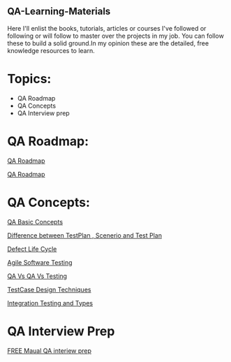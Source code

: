 <h2>QA-Learning-Materials</h2>
<p>Here I'll enlist the books, tutorials, articles or courses I've followed or following or will follow to master over the projects in my job. You can follow these to build a solid ground.In my opinion these are the detailed, free knowledge resources to learn.</p>

<h1>Topics: </h1>
<ul>
  <li>QA Roadmap </li>
  <li>QA Concepts</li>
  <li>QA Interview prep</li>
</ul>


<h1>QA Roadmap: </h1>

<a href ="https://roadmap.sh/qa"> QA Roadmap </a> 

<a href ="https://www.linkedin.com/posts/japneet-sachdeva_full-stack-qa-activity-7025107886741594112-MCjY/?utm_source=share&utm_medium=member_desktop">QA Roadmap</a>

<h1>QA Concepts: </h1>
<a href="[QA-Learning-Materials](https://www.softwaretestinghelp.com/types-of-software-testing/#:~:text=Here%20is%20the%20high%2Dlevel%20classification%20of%20Software%20testing%20types.)https://www.softwaretestinghelp.com/types-of-software-testing/#:~:text=Here%20is%20the%20high%2Dlevel%20classification%20of%20Software%20testing%20types">QA Basic Concepts </a> 

<a href = "https://www.softwaretestinghelp.com/difference-between-test-plan-test-strategy-test-case-test-script-test-scenario-and-test-condition/#:~:text=Recommended%20Reading-,Difference%20Between%20Test%20Plan%20And%20Test%20Strategy,-Test%20Strategy%20and"> Difference between TestPlan , Scenerio and Test Plan</a> 

<a href = "https://www.softwaretestinghelp.com/bug-life-cycle/#:~:text=get%20reproduced%20again.-,Defect%20Workflow,-It%20is%20now">Defect Life Cycle </a> 

<a href ="https://www.perforce.com/blog/alm/what-agile-testing-5-examples#:~:text=March%2019%2C%202023-,Agile%20Testing%20Methodology%3A%205%20Examples%20for%20the%20Agile%20Tester,-AGILE"> Agile Software Testing </a> 

<a href ="https://testsigma.com/blog/testing-vs-quality-assurance-vs-quality-control-whats-the-difference/">QA Vs QA Vs Testing </a>  

<a href = "https://www.educba.com/test-case-design-techniques/#:~:text=Test%20case%20designs%20are%20predominantly%20classified%20according%20to%20their%20nature%20of%20testing%20into%20three%20types.%20They%20are%3A">TestCase Design Techniques </a> 

<a href ="https://www.guru99.com/integration-testing.html#:~:text=Deleted/Trash%20folder-,Types%20of%20Integration%20Testing,-Software%20Engineering%20defines">Integration Testing and Types </a> 


<h1>QA Interview Prep</h1>
<a href= "https://www.udemy.com/course/intro-to-the-manual-software-testing-interview-qa-for-qa/"> FREE Maual QA interiew prep </a>





